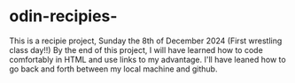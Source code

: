 # odin-recipies-
This is a recipie project, Sunday the 8th of December 2024 (First wrestling class day!!)
By the end of this project, I will have learned how to code comfortably in HTML and use links to my advantage. I'll have leaned how to go back and forth between my local machine and github. 
